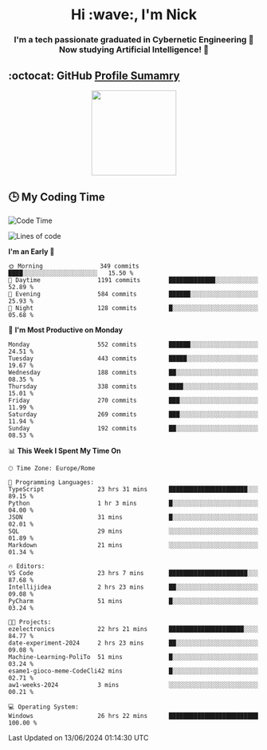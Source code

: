 <h1 align="center">Hi :wave:, I'm Nick</h1>

<h3 align="center">I'm a tech passionate graduated in Cybernetic Engineering 🤖<br>
Now studying Artificial Intelligence! 🧠</h3>


## :octocat: GitHub <a href="https://github.com/vn7n24fzkq/github-profile-summary-cards">Profile Sumamry</a>

<p align="center">
   <img style="height:170px;display:inline-block"  src="http://github-profile-summary-cards.vercel.app/api/cards/profile-details?username=CodeClimberNT&theme=github_dark" />
<!--    <img style="height:170px;display:inline-block"  src="http://github-profile-summary-cards.vercel.app/api/cards/repos-per-language?username=CodeClimberNT&theme=github_dark&exclude=" /> -->
</p>

 ## :clock3: My Coding Time 
 
<!--START_SECTION:waka-->
![Code Time](http://img.shields.io/badge/Code%20Time-271%20hrs%2017%20mins-blue)

![Lines of code](https://img.shields.io/badge/From%20Hello%20World%20I%27ve%20Written-2.7%20million%20lines%20of%20code-blue)

**I'm an Early 🐤** 

```text
🌞 Morning                349 commits         ████░░░░░░░░░░░░░░░░░░░░░   15.50 % 
🌆 Daytime                1191 commits        █████████████░░░░░░░░░░░░   52.89 % 
🌃 Evening                584 commits         ██████░░░░░░░░░░░░░░░░░░░   25.93 % 
🌙 Night                  128 commits         █░░░░░░░░░░░░░░░░░░░░░░░░   05.68 % 
```
📅 **I'm Most Productive on Monday** 

```text
Monday                   552 commits         ██████░░░░░░░░░░░░░░░░░░░   24.51 % 
Tuesday                  443 commits         █████░░░░░░░░░░░░░░░░░░░░   19.67 % 
Wednesday                188 commits         ██░░░░░░░░░░░░░░░░░░░░░░░   08.35 % 
Thursday                 338 commits         ████░░░░░░░░░░░░░░░░░░░░░   15.01 % 
Friday                   270 commits         ███░░░░░░░░░░░░░░░░░░░░░░   11.99 % 
Saturday                 269 commits         ███░░░░░░░░░░░░░░░░░░░░░░   11.94 % 
Sunday                   192 commits         ██░░░░░░░░░░░░░░░░░░░░░░░   08.53 % 
```


📊 **This Week I Spent My Time On** 

```text
🕑︎ Time Zone: Europe/Rome

💬 Programming Languages: 
TypeScript               23 hrs 31 mins      ██████████████████████░░░   89.15 % 
Python                   1 hr 3 mins         █░░░░░░░░░░░░░░░░░░░░░░░░   04.00 % 
JSON                     31 mins             █░░░░░░░░░░░░░░░░░░░░░░░░   02.01 % 
SQL                      29 mins             ░░░░░░░░░░░░░░░░░░░░░░░░░   01.89 % 
Markdown                 21 mins             ░░░░░░░░░░░░░░░░░░░░░░░░░   01.34 % 

🔥 Editors: 
VS Code                  23 hrs 7 mins       ██████████████████████░░░   87.68 % 
Intellijidea             2 hrs 23 mins       ██░░░░░░░░░░░░░░░░░░░░░░░   09.08 % 
PyCharm                  51 mins             █░░░░░░░░░░░░░░░░░░░░░░░░   03.24 % 

🐱‍💻 Projects: 
ezelectronics            22 hrs 21 mins      █████████████████████░░░░   84.77 % 
date-experiment-2024     2 hrs 23 mins       ██░░░░░░░░░░░░░░░░░░░░░░░   09.08 % 
Machine-Learning-PoliTo  51 mins             █░░░░░░░░░░░░░░░░░░░░░░░░   03.24 % 
esame1-gioco-meme-CodeCli42 mins             █░░░░░░░░░░░░░░░░░░░░░░░░   02.71 % 
aw1-weeks-2024           3 mins              ░░░░░░░░░░░░░░░░░░░░░░░░░   00.21 % 

💻 Operating System: 
Windows                  26 hrs 22 mins      █████████████████████████   100.00 % 
```


 Last Updated on 13/06/2024 01:14:30 UTC
<!--END_SECTION:waka-->

